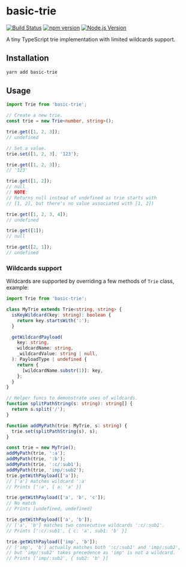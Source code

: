 # basic-trie

[![Build Status](https://github.com/mgenware/basic-trie/workflows/Build/badge.svg)](https://github.com/mgenware/basic-trie/actions)
[![npm version](https://img.shields.io/npm/v/basic-trie.svg?style=flat-square)](https://npmjs.com/package/basic-trie)
[![Node.js Version](http://img.shields.io/node/v/basic-trie.svg?style=flat-square)](https://nodejs.org/en/)

A tiny TypeScript trie implementation with limited wildcards support.

## Installation

```sh
yarn add basic-trie
```

## Usage

```ts
import Trie from 'basic-trie';

// Create a new trie.
const trie = new Trie<number, string>();

trie.get([1, 2, 3]);
// undefined

// Set a value.
trie.set([1, 2, 3], '123');

trie.get([1, 2, 3]);
// '123'

trie.get([1, 2]);
// null
// NOTE:
// Returns null instead of undefined as trie starts with
// [1, 2], but there's no value associated with [1, 2])

trie.get([1, 2, 3, 4]);
// undefined

trie.get([1]);
// null

trie.get([2, 1]);
// undefined
```

### Wildcards support

Wildcards are supported by overriding a few methods of `Trie` class, example:

```ts
import Trie from 'basic-trie';

class MyTrie extends Trie<string, string> {
  isKeyWildcard(key: string): boolean {
    return key.startsWith(':');
  }

  getWildcardPayload(
    key: string,
    wildcardName: string,
    _wildcardValue: string | null,
  ): PayloadType | undefined {
    return {
      [wildcardName.substr(1)]: key,
    };
  }
}

// Helper funcs to demonstrate uses of wildcards.
function splitPathString(s: string): string[] {
  return s.split('/');
}

function addMyPath(trie: MyTrie, s: string) {
  trie.set(splitPathString(s), s);
}

const trie = new MyTrie();
addMyPath(trie, ':a');
addMyPath(trie, ':b');
addMyPath(trie, ':c/:sub1');
addMyPath(trie, 'imp/:sub2');
trie.getWithPayload(['a']);
// ['a'] matches wildcard ':a'
// Prints [':a', { a: 'a' }]

trie.getWithPayload(['a', 'b', 'c']);
// No match
// Prints [undefined, undefined]

trie.getWithPayload(['a', 'b']);
// ['a', 'b'] matches two consecutive wildcards ':c/:sub1'.
// Prints [':c/:sub1', { c: 'a', sub1: 'b' }]

trie.getWithPayload(['imp', 'b']);
// ['imp', 'b'] actually matches both ':c/:sub1' and 'imp/:sub2',
// but 'imp/:sub2' takes precedence as 'imp' is not a wildcard.
// Prints ['imp/:sub2', { sub2: 'b' }]
```
